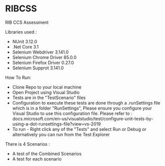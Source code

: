 # RIBCSS
RIB CCS Assessment

Libraries used :
  - NUnit 3.12.0
  - .Net Core 3.1
  - Selenium Webdriver 3.141.0
  - Selenium Chrome Driver 85.0.0
  - Selenium Firefox Driver 0.27.0
  - Selenium Supprot 3.141.0

How To Run:

- Clone Repo to your local machine
- Open Project using Visual Studio
- Tests are in the "TestScenario" files
- Configuration to execute these tests are done through a .runSettings file which is in a folder "RunSettings", Please ensure you configure your Visual Studio to use this configuration file. Please refer to : docs.microsoft.com/en-us/visualstudio/test/configure-unit-tests-by-using-a-dot-runsettings-file?view=vs-2019
- To run - Right click any of the "Tests" and select Run or Debug or alternatively you can run from the Test Explorer

There is 4 Scenarios :
- A test of the Combined Scenarios
- A test for each scenario 
